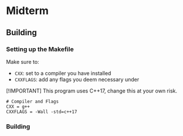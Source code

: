 # Midterm

## Building

### Setting up the Makefile

Make sure to:
 - `CXX`: set to a compiler you have installed
 - `CXXFLAGS`: add any flags you deem necessary under

[!IMPORTANT]
This program uses C++17, change this at your own risk.
```
# Compiler and Flags
CXX = g++
CXXFLAGS = -Wall -std=c++17
```

### Building